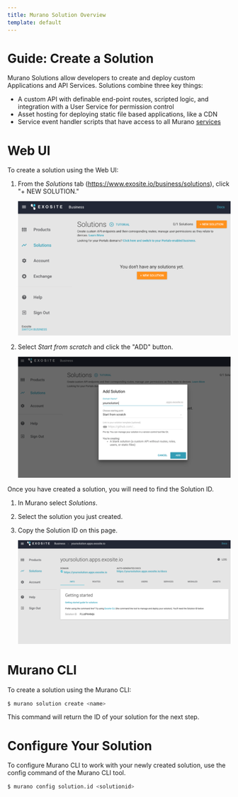 ```yaml
---
title: Murano Solution Overview
template: default
---
```


# Guide: Create a Solution

Murano Solutions allow developers to create and deploy custom Applications and API Services. Solutions combine three key things:

* A custom API with definable end-point routes, scripted logic, and integration with a User Service for permission control
* Asset hosting for deploying static file based applications, like a CDN
* Service event handler scripts that have access to all Murano [services](/reference/services)

# Web UI

To create a solution using the Web UI:

1. From the *Solutions* tab (https://www.exosite.io/business/solutions), click "+ NEW SOLUTION." 

   ![new solution](/tutorials/hvac-tutorial/assets/new_solution.png)

2. Select *Start from scratch* and click the "ADD" button.

   ![new solution](/tutorials/hvac-tutorial/assets/new_solution_popup.png)

Once you have created a solution, you will need to find the Solution ID.

1. In Murano select *Solutions*.

2. Select the solution you just created.

3. Copy the Solution ID on this page.

   ![solutions tab](/tutorials/hvac-tutorial/assets/solutions_tab.png)

# Murano CLI

To create a solution using the Murano CLI:

```sh
$ murano solution create <name>
```

This command will return the ID of your solution for the next step.

# Configure Your Solution

To configure Murano CLI to work with your newly created solution, use the config command of the Murano CLI tool.

```sh
$ murano config solution.id <solutionid>
```
